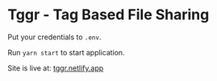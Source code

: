 # Tggr - Tag Based File Sharing

Put your credentials to `.env`.

Run `yarn start` to start application.

Site is live at: [tggr.netlify.app](https://tggr.netlify.app)
